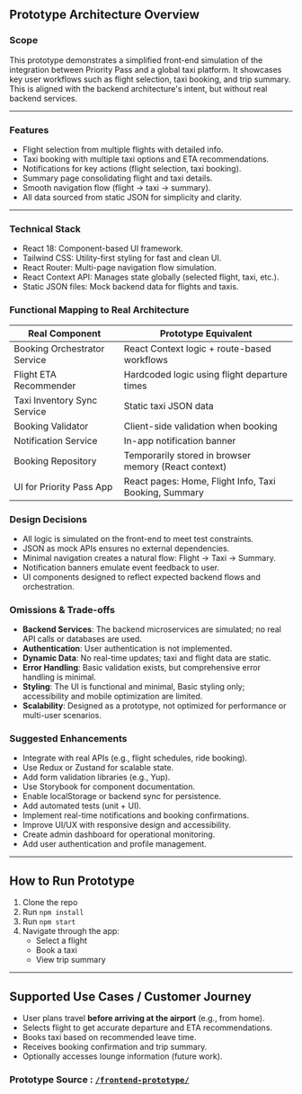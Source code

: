 ## Prototype Architecture Overview

### Scope
This prototype demonstrates a simplified front-end simulation of the integration between Priority Pass and a global taxi platform. It showcases key user workflows such as flight selection, taxi booking, and trip summary. This is aligned with the backend architecture's intent, but without real backend services. 

---

### Features

- Flight selection from multiple flights with detailed info.
- Taxi booking with multiple taxi options and ETA recommendations.
- Notifications for key actions (flight selection, taxi booking).
- Summary page consolidating flight and taxi details.
- Smooth navigation flow (flight → taxi → summary).
- All data sourced from static JSON for simplicity and clarity.

---

### Technical Stack
- React 18: Component-based UI framework.
- Tailwind CSS: Utility-first styling for fast and clean UI.
- React Router: Multi-page navigation flow simulation.
- React Context API: Manages state globally (selected flight, taxi, etc.).
- Static JSON files: Mock backend data for flights and taxis.

### Functional Mapping to Real Architecture
| Real Component                | Prototype Equivalent                                   |
|------------------------------|--------------------------------------------------------|
| Booking Orchestrator Service | React Context logic + route-based workflows           |
| Flight ETA Recommender       | Hardcoded logic using flight departure times           |
| Taxi Inventory Sync Service  | Static taxi JSON data                                  |
| Booking Validator            | Client-side validation when booking                    |
| Notification Service         | In-app notification banner                            |
| Booking Repository           | Temporarily stored in browser memory (React context)   |
| UI for Priority Pass App     | React pages: Home, Flight Info, Taxi Booking, Summary |

### Design Decisions
- All logic is simulated on the front-end to meet test constraints.
- JSON as mock APIs ensures no external dependencies.
- Minimal navigation creates a natural flow: Flight → Taxi → Summary.
- Notification banners emulate event feedback to user.
- UI components designed to reflect expected backend flows and orchestration.

### Omissions & Trade-offs
- **Backend Services**: The backend microservices are simulated; no real API calls or databases are used.
- **Authentication**: User authentication is not implemented.
- **Dynamic Data**: No real-time updates; taxi and flight data are static.
- **Error Handling**: Basic validation exists, but comprehensive error handling is minimal.
- **Styling**: The UI is functional and minimal, Basic styling only; accessibility and mobile optimization are limited.
- **Scalability**: Designed as a prototype, not optimized for performance or multi-user scenarios.



### Suggested Enhancements
- Integrate with real APIs (e.g., flight schedules, ride booking).
- Use Redux or Zustand for scalable state.
- Add form validation libraries (e.g., Yup).
- Use Storybook for component documentation.
- Enable localStorage or backend sync for persistence.
- Add automated tests (unit + UI).
- Implement real-time notifications and booking confirmations.  
- Improve UI/UX with responsive design and accessibility.  
- Create admin dashboard for operational monitoring.
- Add user authentication and profile management.

---

## How to Run Prototype

1. Clone the repo  
2. Run `npm install`  
3. Run `npm start`  
4. Navigate through the app:  
   - Select a flight  
   - Book a taxi  
   - View trip summary  

---

## Supported Use Cases / Customer Journey

- User plans travel **before arriving at the airport** (e.g., from home).  
- Selects flight to get accurate departure and ETA recommendations.  
- Books taxi based on recommended leave time.  
- Receives booking confirmation and trip summary.  
- Optionally accesses lounge information (future work).


### Prototype Source : [`/frontend-prototype/`](../../frontend-prototype/)  